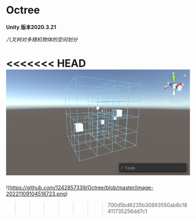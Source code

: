 # Octree

**Unity 版本2020.3.21**

*八叉树对多随机物体的空间划分*

<<<<<<< HEAD
![image](https://github.com/1242857339/Octree/blob/master/image-20221109104516723.png)
=======
!(https://github.com/1242857339/Octree/blob/master/image-20221109104516723.png)
>>>>>>> 700d5bd6235b30893550ab8c18411735256dd7c1
